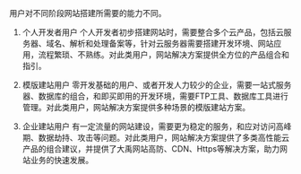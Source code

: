 用户对不同阶段网站搭建所需要的能力不同。

1. 个人开发者用户
个人开发者初步搭建网站时，需要整合多个云产品，包括云服务器、域名、解析和处理备案等，针对云服务器需要搭建开发环境、网站应用，流程繁琐、不熟练。对此类用户，网站解决方案提供全方位的产品组合和指引。

2. 模版建站用户
零开发基础的用户、或者开发人力较少的企业，需要一站式服务器、数据库的组合，和即买即用的开发环境，需要FTP工具、数据库工具进行管理。对此类用户，网站解决方案提供多种场景的模版建站方案。

3. 企业建站用户
有一定流量的网站建设，需要更为稳定的服务，和应对访问高峰期、数据劫持、攻击等问题。对此类用户，网站解决方案提供了多类高性能云产品的组合建议，并提供了大禹网站高防、CDN、Https等解决方案，助力网站业务的快速发展。
